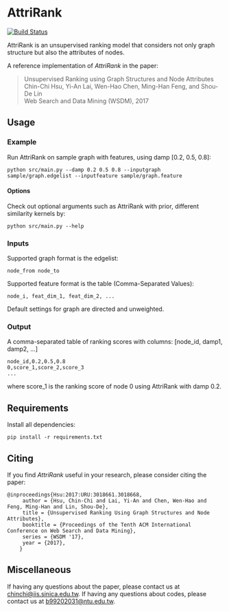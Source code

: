 # AttriRank
[![Build Status](https://travis-ci.org/ntumslab/AttriRank.svg?branch=master)](https://travis-ci.org/ntumslab/AttriRank)

AttriRank is an unsupervised ranking model that considers not only graph structure but also the attributes of nodes.

A reference implementation of *AttriRank* in the paper:<br>
> Unsupervised Ranking using Graph Structures and Node Attributes<br>
> Chin-Chi Hsu, Yi-An Lai, Wen-Hao Chen, Ming-Han Feng, and Shou-De Lin<br>
> Web Search and Data Mining (WSDM), 2017 <br>

## Usage

### Example
Run AttriRank on sample graph with features, using damp [0.2, 0.5, 0.8]:

    python src/main.py --damp 0.2 0.5 0.8 --inputgraph sample/graph.edgelist --inputfeature sample/graph.feature

#### Options
Check out optional arguments such as AttriRank with prior, different similarity kernels by:

    python src/main.py --help

### Inputs
Supported graph format is the edgelist:

    node_from node_to

Supported feature format is the table (Comma-Separated Values):

    node_i, feat_dim_1, feat_dim_2, ...

Default settings for graph are directed and unweighted.

### Output

A comma-separated table of ranking scores with columns: [node_id, damp1, damp2, ...]

    node_id,0.2,0.5,0.8
    0,score_1,score_2,score_3
    ...

where score_1 is the ranking score of node 0 using AttriRank with damp 0.2.

## Requirements
Install all dependencies:

    pip install -r requirements.txt

## Citing

If you find *AttriRank* useful in your research, please consider citing the paper:

    @inproceedings{Hsu:2017:URU:3018661.3018668,
         author = {Hsu, Chin-Chi and Lai, Yi-An and Chen, Wen-Hao and Feng, Ming-Han and Lin, Shou-De},
         title = {Unsupervised Ranking Using Graph Structures and Node Attributes},
         booktitle = {Proceedings of the Tenth ACM International Conference on Web Search and Data Mining},
         series = {WSDM '17},
         year = {2017},
        } 

## Miscellaneous

If having any questions about the paper, please contact us at <chinchi@iis.sinica.edu.tw>.
If having any questions about codes, please contact us at <b99202031@ntu.edu.tw>.
